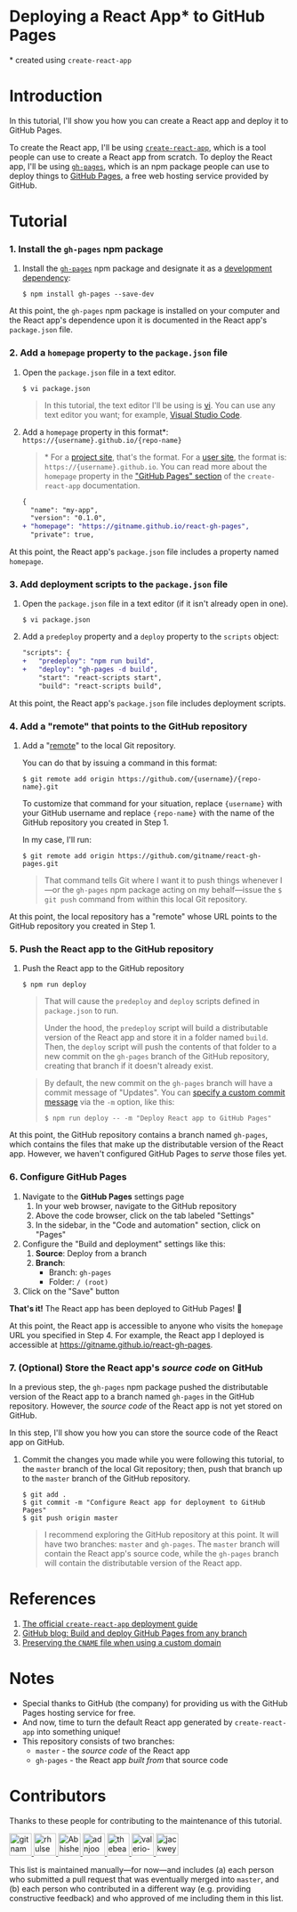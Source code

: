 # Deploying a React App* to GitHub Pages

\* created using `create-react-app`

# Introduction

In this tutorial, I'll show you how you can create a React app and deploy it to GitHub Pages.

To create the React app, I'll be using [`create-react-app`](https://create-react-app.dev/), which is a tool people can use to create a React app from scratch. To deploy the React app, I'll be using [`gh-pages`](https://github.com/tschaub/gh-pages), which is an npm package people can use to deploy things to [GitHub Pages](https://docs.github.com/en/pages/getting-started-with-github-pages/about-github-pages), a free web hosting service provided by GitHub.

# Tutorial

### 1. Install the `gh-pages` npm package

1. Install the [`gh-pages`](https://github.com/tschaub/gh-pages) npm package and designate it as a [development dependency](https://docs.npmjs.com/specifying-dependencies-and-devdependencies-in-a-package-json-file):
 
    ```shell
    $ npm install gh-pages --save-dev
    ```

At this point, the `gh-pages` npm package is installed on your computer and the React app's dependence upon it is documented in the React app's `package.json` file.

### 2. Add a `homepage` property to the `package.json` file

1. Open the `package.json` file in a text editor.
   
    ```shell
    $ vi package.json
    ```

    > In this tutorial, the text editor I'll be using is [vi](https://www.vim.org/). You can use any text editor you want; for example, [Visual Studio Code](https://code.visualstudio.com/).

2. Add a `homepage` property in this format\*: `https://{username}.github.io/{repo-name}`

    > \* For a [project site](https://pages.github.com/#project-site), that's the format. For a [user site](https://pages.github.com/#user-site), the format is: `https://{username}.github.io`. You can read more about the `homepage` property in the ["GitHub Pages" section](https://create-react-app.dev/docs/deployment/#github-pages) of the `create-react-app` documentation.

    ```diff
    {
      "name": "my-app",
      "version": "0.1.0",
    + "homepage": "https://gitname.github.io/react-gh-pages",
      "private": true,
    ```
At this point, the React app's `package.json` file includes a property named `homepage`.

### 3. Add deployment scripts to the `package.json` file

1. Open the `package.json` file in a text editor (if it isn't already open in one).
   
    ```shell
    $ vi package.json
    ```

2. Add a `predeploy` property and a `deploy` property to the `scripts` object:

    ```diff
    "scripts": {
    +   "predeploy": "npm run build",
    +   "deploy": "gh-pages -d build",
        "start": "react-scripts start",
        "build": "react-scripts build",
    ```

At this point, the  React app's `package.json` file includes deployment scripts.

### 4. Add a "remote" that points to the GitHub repository

1. Add a "[remote](https://git-scm.com/docs/git-remote)" to the local Git repository.

    You can do that by issuing a command in this format: 
    
    ```shell
    $ git remote add origin https://github.com/{username}/{repo-name}.git
    ```
    
    To customize that command for your situation, replace `{username}` with your GitHub username and replace `{repo-name}` with the name of the GitHub repository you created in Step 1.

    In my case, I'll run:

    ```shell
    $ git remote add origin https://github.com/gitname/react-gh-pages.git
    ```

    > That command tells Git where I want it to push things whenever I—or the `gh-pages` npm package acting on my behalf—issue the `$ git push` command from within this local Git repository.

At this point, the local repository has a "remote" whose URL points to the GitHub repository you created in Step 1.

### 5. Push the React app to the GitHub repository

1. Push the React app to the GitHub repository

    ```shell
    $ npm run deploy
    ```

    > That will cause the `predeploy` and `deploy` scripts defined in `package.json` to run.
    >
    > Under the hood, the `predeploy` script will build a distributable version of the React app and store it in a folder named `build`. Then, the `deploy` script will push the contents of that folder to a new commit on the `gh-pages` branch of the GitHub repository, creating that branch if it doesn't already exist.

    > By default, the new commit on the `gh-pages` branch will have a commit message of "Updates". You can [specify a custom commit message](https://github.com/gitname/react-gh-pages/issues/80#issuecomment-1042449820) via the `-m` option, like this:
    > ```shell
    > $ npm run deploy -- -m "Deploy React app to GitHub Pages"
    > ```

At this point, the GitHub repository contains a branch named `gh-pages`, which contains the files that make up the distributable version of the React app. However, we haven't configured GitHub Pages to _serve_ those files yet.

### 6. Configure GitHub Pages

1. Navigate to the **GitHub Pages** settings page
   1. In your web browser, navigate to the GitHub repository
   1. Above the code browser, click on the tab labeled "Settings"
   1. In the sidebar, in the "Code and automation" section, click on "Pages"
1. Configure the "Build and deployment" settings like this: 
   1. **Source**: Deploy from a branch
   2. **Branch**: 
      - Branch: `gh-pages`
      - Folder: `/ (root)`
1. Click on the "Save" button

**That's it!** The React app has been deployed to GitHub Pages! :rocket:

At this point, the React app is accessible to anyone who visits the `homepage` URL you specified in Step 4. For example, the React app I deployed is accessible at https://gitname.github.io/react-gh-pages.

### 7. (Optional) Store the React app's _source code_ on GitHub

In a previous step, the `gh-pages` npm package pushed the distributable version of the React app to a branch named `gh-pages` in the GitHub repository. However, the _source code_ of the React app is not yet stored on GitHub.

In this step, I'll show you how you can store the source code of the React app on GitHub.

1. Commit the changes you made while you were following this tutorial, to the `master` branch of the local Git repository; then, push that branch up to the `master` branch of the GitHub repository.

    ```shell
    $ git add .
    $ git commit -m "Configure React app for deployment to GitHub Pages"
    $ git push origin master
    ```

    > I recommend exploring the GitHub repository at this point. It will have two branches: `master` and `gh-pages`. The `master` branch will contain the React app's source code, while the `gh-pages` branch will contain the distributable version of the React app.

# References

1. [The official `create-react-app` deployment guide](https://create-react-app.dev/docs/deployment/#github-pages)
2. [GitHub blog: Build and deploy GitHub Pages from any branch](https://github.blog/changelog/2020-09-03-build-and-deploy-github-pages-from-any-branch/)
3. [Preserving the `CNAME` file when using a custom domain](https://github.com/gitname/react-gh-pages/issues/89#issuecomment-1207271670)

# Notes

- Special thanks to GitHub (the company) for providing us with the GitHub Pages hosting service for free.
- And now, time to turn the default React app generated by `create-react-app` into something unique!
- This repository consists of two branches: 
    - `master` - the _source code_ of the React app
    - `gh-pages` - the React app _built from_ that source code

 # Contributors

Thanks to these people for contributing to the maintenance of this tutorial.

<!--

Template:
---------

<a href="https://github.com/____" target="_blank" title="____">
  <img src="https://github.com/____.png?size=40" height="40" width="40" alt="____" />
</a>

Instructions:
-------------

1. Copy the template and paste it below.
2. Replace the four "____" strings with the contributor's GitHub username.

Note: I specified the avatars using HTML because, when I did so using Markdown,
      only the _custom_ avatars appeared at the size I specified via the URL
      (e.g. 40px squared, for `https://github.com/gitname.png?size=40`);
      the GitHub-generated avatars seemed to ignore the size parameter and,
      instead, appear at their full size (approximately 420px squared).
      By using HTML, I can force _both_ types to appear at 40px squared.

-->

<a href="https://github.com/gitname" target="_blank" title="gitname">
  <img src="https://github.com/gitname.png?size=40" height="40" width="40" alt="gitname" />
</a>
<a href="https://github.com/rhulse" target="_blank" title="rhulse">
  <img src="https://github.com/rhulse.png?size=40" height="40" width="40" alt="rhulse" />
</a>
<a href="https://github.com/AbhishekCode" target="_blank" title="AbhishekCode">
  <img src="https://github.com/AbhishekCode.png?size=40" height="40" width="40" alt="AbhishekCode" />
</a>
<a href="https://github.com/adnjoo" target="_blank" title="adnjoo">
  <img src="https://github.com/adnjoo.png?size=40" height="40" width="40" alt="adnjoo" />
</a>
<a href="https://github.com/thebeatlesphan" target="_blank" title="thebeatlesphan">
  <img src="https://github.com/thebeatlesphan.png?size=40" height="40" width="40" alt="thebeatlesphan" />
</a>
<a href="https://github.com/valerio-pescatori" target="_blank" title="valerio-pescatori">
  <img src="https://github.com/valerio-pescatori.png?size=40" height="40" width="40" alt="valerio-pescatori" />
</a>
<a href="https://github.com/jackweyhrich" target="_blank" title="jackweyhrich">
  <img src="https://github.com/jackweyhrich.png?size=40" height="40" width="40" alt="jackweyhrich" />
</a>

This list is maintained manually—for now—and includes (a) each person who submitted a pull request that was eventually merged into `master`, and (b) each person who contributed in a different way (e.g. providing constructive feedback) and who approved of me including them in this list.